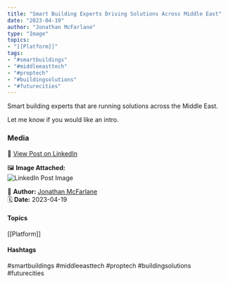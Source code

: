 ```yaml
---
title: "Smart Building Experts Driving Solutions Across Middle East"  
date: "2023-04-19"  
author: "Jonathan McFarlane"  
type: "Image"  
topics:  
- "[[Platform]]"  
tags:  
- "#smartbuildings"  
- "#middleeasttech"  
- "#proptech"  
- "#buildingsolutions"  
- "#futurecities"  
---
```

Smart building experts that are running solutions across the Middle East.

Let me know if you would like an intro.

### Media

🔗 [View Post on LinkedIn](https://www.linkedin.com/feed/update/urn:li:activity:7054272554923937792)  
  
🖼 **Image Attached:**  
![LinkedIn Post Image](https://media.licdn.com/dms/image/v2/D4D22AQFrkQofpxlOjw/feedshare-shrink_2048_1536/feedshare-shrink_2048_1536/0/1681811575924?e=1744848000&v=beta&t=6Oy8L_zwokyBlnckaOcRc6MJzBnjGOPMG7UdFT_Yecs)  
  
👤 **Author:** [Jonathan McFarlane](https://www.linkedin.com/in/jonathanmcfarlane/)  
🗓️ **Date:** 2023-04-19

#### Topics

[[Platform]]  

#### Hashtags

#smartbuildings #middleeasttech #proptech #buildingsolutions #futurecities